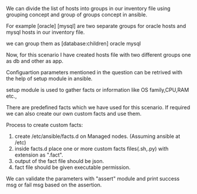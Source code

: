 We can divide the list of hosts into groups in our inventory file using grouping concept and group of groups concept in ansible.

For example [oracle] [mysql] are two separate groups for oracle hosts and mysql hosts in our inventory file.

we can group them as 
[database:children]
oracle
mysql

Now, for this scenario I have created hosts file with two different groups one as db and other as app.

Configuartion parameters mentioned in the question can be retrived with the help of setup module in ansible.

setup module is used to gather facts or information like OS family,CPU,RAM etc.,

There are predefined facts which we have used for this scenario. If required we can also create our own custom facts and use them.

Process to create custom facts:
 
 1. create /etc/ansible/facts.d on Managed nodes. (Assuming ansible at /etc)
 2. inside facts.d place one or more custom facts files(.sh,.py) with extension as ".fact".
 3. output of the fact file should be json.
 4. fact file should be given executable permission.

We can validate the parameters with "assert" module and print success msg or fail msg based on the assertion.